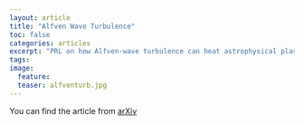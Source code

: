 ```yaml
---
layout: article
title: "Alfven Wave Turbulence"
toc: false
categories: articles
excerpt: "PRL on how Alfven-wave turbulence can heat astrophysical plasmas around black holes and neutron stars."
tags: 
image:
  feature: 
  teaser: alfventurb.jpg
---
```



You can find the article from [arXiv](https://arxiv.org/abs/2111.15578)


